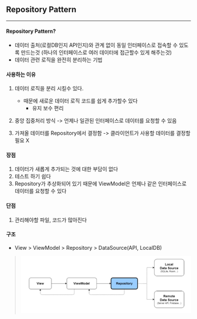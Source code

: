 ## Repository Pattern
---
#### Repository Pattern?
- 데이터 출처(로컬DB인지 API인지)와 관계 없이 동일 인터페이스로 접속할 수 있도록 만드는것 (하나의 인터페이스로 여러 데이터에 접근할수 있게 해주는것)
- 데이터 관련 로직을 완전히 분리하는 기법

#### 사용하는 이유
1. 데이터 로직을 분리 시킬수 있다.
    - 때문에 새로운 데이터 로직 코드를 쉽게 추가할수 있다
        - 유지 보수 편리
  
2. 중앙 집중처리 방식 -> 언제나 일관된 인터페이스로 데이터를 요청할 수 있음
3. 가져올 데이터를 Repository에서 결정함
-> 클라이언트가 사용할 데이터를 결정할 필요 X

#### 장점
1. 데이터가 새롭게 추가되는 것에 대한 부담이 없다
2. 테스트 하기 쉽다
3. Repository가 추상화되어 있기 때문에 ViewModel은 언제나 같은 인터페이스로 데이터를 요청할 수 있다

#### 단점
1. 관리해야할 파일, 코드가 많아진다

#### 구조
- View > ViewModel > Repository > DataSource(API, LocalDB)
>![ex_screenshot](imgfile/Repository.png)
  
  
